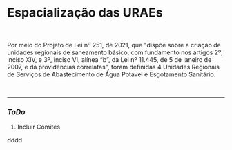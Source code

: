 # Espacialização das URAEs

<br>

Por meio do Projeto de Lei nº 251, de 2021, que "dispõe sobre a criação de unidades regionais de saneamento básico, com fundamento nos artigos 2º, inciso XIV, e 3º, inciso VI, alínea “b”, da Lei nº 11.445, de 5 de janeiro de 2007, e dá providências correlatas", foram definidas 4 Unidades Regionais de Serviços de Abastecimento de Água Potável e Esgotamento Sanitário.

<br>

----

### *ToDo*

1. Incluir Comitês

dddd


